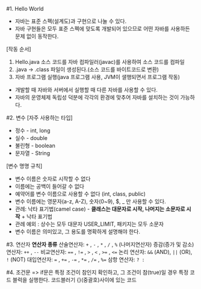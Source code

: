 #1. Hello World
- 자바는 표준 스펙(설계도)과 구현으로 나눌 수 있다.
- 자바 구현들은 모두 표준 스펙에 맞도록 개발되어 있으므로 어떤 자바를 사용하든 문제 없이 동작한다.

[작동 순서]
1. Hello.java 소스 코드를 자바 컴파일러(javac)를 사용하여 소스 코드를 컴파일
2. .java -> .class 파일이 생성된다.(소스 코드를 바이트코드로 변환)
3. 자바 프로그램 실행(java 프로그램 사용, JVM이 샐행되면서 프로그램 작동)

* 개발할 때 자바와 서버에서 실행할 때 다른 자바를 사용할 수 있다.
* 자바의 운영체제 독립성 덕분에 각각의 환경에 맞추어 자바를 설치하는 것이 가능하다.




#2. 변수
[자주 사용하는 타입]
* 정수 - int, long
* 실수 - double
* 불린형 - boolean
* 문자열 - String

[변수 명명 규칙]
* 변수 이름은 숫자로 시작할 수 없다
* 이름에는 공백이 들어갈 수 없다
* 예약어를 변수 이름으로 사용할 수 없다 (int, class, public)
* 변수 이름에는 영문자(a-z, A-Z), 숫자(0~9), $, _ 만 사용할 수 있다.
* 관례: 낙타 표기법(camel case) - **클래스는 대문자로 시작, 나머지는 소문자로 시작** + 낙타 표기법
* 관례 예외 : 상수는 모두 대문자 USER_LIMIT, 패키지는 모두 소문자
* 변수 이름은 의미있고, 그 용도를 명확하게 설명해야 한다.




#3. 연산자
**연산자 종류**
산술연산자: `+` , `-` , `*` , `/` , `%` (나머지연산자) 
증감(증가 및 감소) 연산자: `++` , `--` 
비교연산자: `==` , `!=` , `>` , `<` , `>=` , `<=`
논리 연산자: `&&` (AND), `||` (OR), `!` (NOT) 
대입연산자: `=` , `+=` , `-=` , `*=` , `/=` , `%=`
삼항 연산자: `? :`


#4. 조건문
=> if문은 특정 조건이 참인지 확인하고, 그 조건이 참(true)일 경우 특정 코드 블럭을 실행한다. 
코드블러기 {}(중괄호)사이에 있는 코드